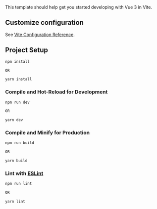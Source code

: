 This template should help get you started developing with Vue 3 in Vite.

## Customize configuration

See [Vite Configuration Reference](https://vitejs.dev/config/).

## Project Setup

```sh
npm install

OR

yarn install
```

### Compile and Hot-Reload for Development

```sh
npm run dev

OR

yarn dev
```

### Compile and Minify for Production

```sh
npm run build

OR

yarn build
```

### Lint with [ESLint](https://eslint.org/)

```sh
npm run lint

OR

yarn lint
```